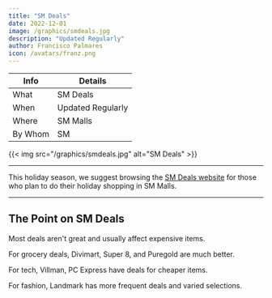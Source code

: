 ```yaml
---
title: "SM Deals"
date: 2022-12-01
image: /graphics/smdeals.jpg
description: "Updated Regularly"
author: Francisco Palmares
icon: /avatars/franz.png
---
```



Info | Details 
--- | ---
What | SM Deals 
When | Updated Regularly
Where | SM Malls 
By Whom | SM

{{< img src="/graphics/smdeals.jpg" alt="SM Deals" >}}

---


This holiday season, we suggest browsing the [SM Deals website](https://www.smdeals.com) for those who plan to do their holiday shopping in SM Malls. 


<!-- https://www.smdeals.com/deals?filtered_tags%5B0%5D=Under-P500 -->

---

## The Point on SM Deals

Most deals aren't great and usually affect expensive items. 

For grocery deals, Divimart, Super 8, and Puregold are much better. 

For tech, Villman, PC Express have deals for cheaper items. 

For fashion, Landmark has more frequent deals and varied selections.
